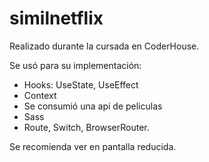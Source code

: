 # similnetflix

Realizado durante la cursada en CoderHouse. 

Se usó para su implementación:

- Hooks: UseState, UseEffect
- Context
- Se consumió una api de peliculas
- Sass
- Route, Switch, BrowserRouter.

Se recomienda ver en pantalla reducida.
